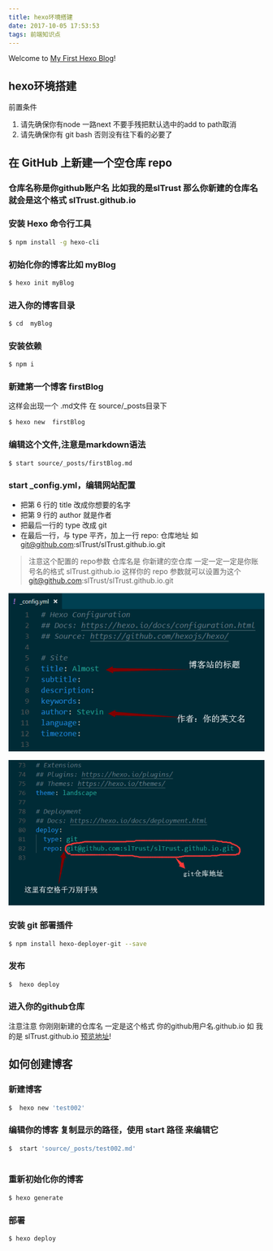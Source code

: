 ```yaml
---
title: hexo环境搭建
date: 2017-10-05 17:53:53
tags: 前端知识点
---
```

 
Welcome to  [My First Hexo Blog](https://sltrust.github.io/index.html)! 

## hexo环境搭建

前置条件

1. 请先确保你有node  一路next 不要手残把默认选中的add to path取消
2. 请先确保你有 git bash 否则没有往下看的必要了

## 在 GitHub 上新建一个空仓库 repo

### 仓库名称是你github账户名 比如我的是slTrust 那么你新建的仓库名就会是这个格式 slTrust.github.io
### 安装 Hexo 命令行工具
``` bash
$ npm install -g hexo-cli
```

### 初始化你的博客比如 myBlog
``` bash
$ hexo init myBlog
```
### 进入你的博客目录
``` bash
$ cd  myBlog
```
### 安装依赖
``` bash
$ npm i
```
### 新建第一个博客 firstBlog  

这样会出现一个 .md文件 在 source/_posts目录下

``` bash
$ hexo new  firstBlog
```
### 编辑这个文件,注意是markdown语法
``` bash
$ start source/_posts/firstBlog.md
```
### start _config.yml，编辑网站配置

* 把第 6 行的 title 改成你想要的名字
* 把第 9 行的 author 就是作者
* 把最后一行的 type 改成 git
* 在最后一行，与 type 平齐，加上一行 repo: 仓库地址 如 git@github.com:slTrust/slTrust.github.io.git  
>注意这个配置的 repo参数 仓库名是  你新建的空仓库 一定一定一定是你账号名的格式 slTrust.github.io
>这样你的 repo 参数就可以设置为这个 git@github.com:slTrust/slTrust.github.io.git 

![step](https://raw.githubusercontent.com/slTrust/note/master/hexo/blog0_001.png)

![step](https://raw.githubusercontent.com/slTrust/note/master/hexo/blog0_002.png)

### 安装 git 部署插件
``` bash
$ npm install hexo-deployer-git --save
```
### 发布
``` bash
$  hexo deploy
```

### 进入你的github仓库   
注意注意 你刚刚新建的仓库名  一定是这个格式  你的github用户名.github.io  如 我的是 slTrust.github.io 
[预览地址](https://sltrust.github.io/index.html)! 

## 如何创建博客

### 新建博客
``` bash
$  hexo new 'test002'
```

### 编辑你的博客 复制显示的路径，使用 start 路径 来编辑它
``` bash
$  start 'source/_posts/test002.md'
  
```

### 重新初始化你的博客
``` bash
$ hexo generate
```
### 部署
``` bash
$ hexo deploy
```



